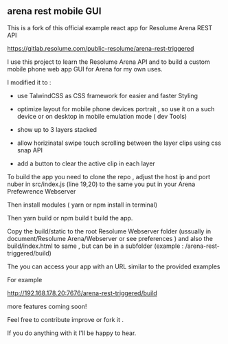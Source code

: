 arena rest mobile GUI 
------------------

This is a fork of this official example react app for Resolume Arena REST API 

https://gitlab.resolume.com/public-resolume/arena-rest-triggered

I use this project to learn the Resolume Arena API and to build a custom mobile phone web app GUI for Arena for my own uses. 

I modified it to :

- use TalwindCSS as CSS framework for easier and faster Styling

- optimize layout for mobile phone devices portrait , so use it on a such device or on desktop in mobile emulation mode ( dev Tools) 

- show up to 3 layers stacked
 
- allow horizinatal swipe touch scrolling between the layer clips using css snap API 

- add a button to clear the active clip in each layer

To build the app you need to clone the repo , adjust the host ip and port nuber in src/index.js (line 19,20) to the same you put in your Arena Prefewrence Webserver 

Then install modules ( yarn or npm install in terminal)

Then yarn build or npm build t build the app. 

Copy the build/static to the root  Resolume Webserver folder (ussually in document/Resolume Arena/Webserver or see preferences )
and also the build/index.html
to same , but can be in a subfolder (example : /arena-rest-triggered/build)

The you can access your app with an URL similar to the provided examples 

For example 

http://192.168.178.20:7676/arena-rest-triggered/build





more features coming soon!

Feel free to contribute  improve or fork it .

If you do anything with it I'll be happy to hear.

